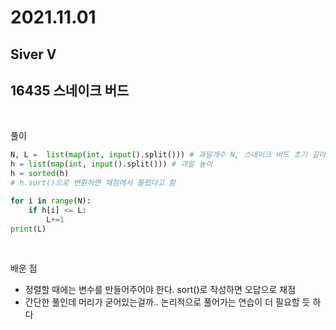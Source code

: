 # 2021.11.01

## Siver V

## 16435 스네이크 버드

<br/>

풀이

```python
N, L =  list(map(int, input().split())) # 과일개수 N, 스네이크 버드 초기 길이 L
h = list(map(int, input().split())) # 과일 높이
h = sorted(h)
# h.sort()으로 변환하면 채점에서 틀렸다고 함

for i in range(N):
    if h[i] <= L:
        L+=1
print(L)
```

<br/>

배운 점

* 정렬할 때에는 변수를 만들어주어야 한다. sort()로 작성하면 오답으로 채점
* 간단한 풀인데 머리가 굳어있는걸까.. 논리적으로 풀어가는 연습이 더 필요할 듯 하다